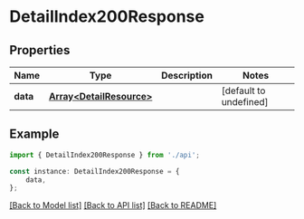 # DetailIndex200Response


## Properties

Name | Type | Description | Notes
------------ | ------------- | ------------- | -------------
**data** | [**Array&lt;DetailResource&gt;**](DetailResource.md) |  | [default to undefined]

## Example

```typescript
import { DetailIndex200Response } from './api';

const instance: DetailIndex200Response = {
    data,
};
```

[[Back to Model list]](../README.md#documentation-for-models) [[Back to API list]](../README.md#documentation-for-api-endpoints) [[Back to README]](../README.md)
